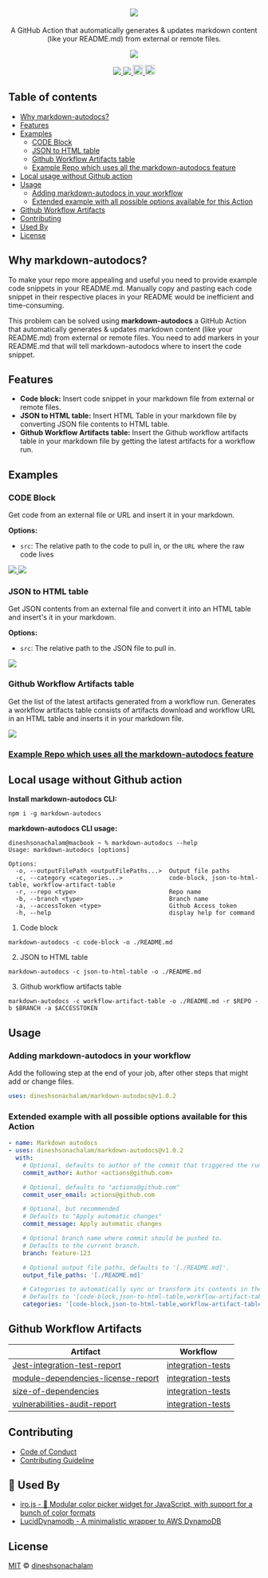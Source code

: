 <h1 align="center">
  <a href="https://github.com/marketplace/actions/markdown-autodocs">
    <img src="https://i.imgur.com/ZAC4qPa.png"/>
  </a>
</h1>
<p align="center">A GitHub Action that automatically generates & updates markdown content (like your README.md) from external or remote files.</p>
<p align="center">
    <a href="https://sonarcloud.io/dashboard?id=markdown-autodocs">
        <img src="https://sonarcloud.io/api/project_badges/quality_gate?project=markdown-autodocs"/>
    </a>
</p>
<p align="center">
    <a href="https://github.com/dineshsonachalam/markdown-autodocs/actions/workflows/npm-publish.yml">
        <img src="https://github.com/dineshsonachalam/markdown-autodocs/actions/workflows/npm-publish.yml/badge.svg"/>
    </a>
    <a href="https://github.com/dineshsonachalam/markdown-autodocs/actions/workflows/markdown-autodocs.yml">
        <img src="https://github.com/dineshsonachalam/markdown-autodocs/actions/workflows/markdown-autodocs.yml/badge.svg"/>
    </a>
    <a href="https://www.npmjs.com/package/markdown-autodocs">
      <img src="https://img.shields.io/npm/v/markdown-autodocs?color=dark%20green&label=npm%20package" alt="npm version" height="20">     
    </a>
    <a href="https://github.com/dineshsonachalam/markdown-autodocs/blob/master/LICENSE" target="_blank">
        <img src="https://badgen.net/github/license/dineshsonachalam/markdown-autodocs" alt="MIT License" height="20">
    </a>
</p>

## Table of contents
- [Why markdown-autodocs?](#why-markdown-autodocs)
- [Features](#features)
- [Examples](#examples)
  - [CODE Block](#code-block)
  - [JSON to HTML table](#json-to-html-table)
  - [Github Workflow Artifacts table](#github-workflow-artifacts-table)
  - [Example Repo which uses all the markdown-autodocs feature](#example-repo-which-uses-all-the-markdown-autodocs-feature)
- [Local usage without Github action](#local-usage-without-github-action)
- [Usage](#usage)
  - [Adding markdown-autodocs in your workflow](#adding-markdown-autodocs-in-your-workflow)
  - [Extended example with all possible options available for this Action](#extended-example-with-all-possible-options-available-for-this-action)
- [Github Workflow Artifacts](#github-workflow-artifacts)
- [Contributing](#contributing)
- [Used By](#-used-by)
- [License](#license)

## Why markdown-autodocs?
To make your repo more appealing and useful you need to provide example code snippets in your README.md. Manually copy and pasting each code snippet in their respective places in your README would be inefficient and time-consuming.

This problem can be solved using <b>markdown-autodocs</b> a GitHub Action that automatically generates & updates markdown content (like your README.md) from external or remote files. You need to add markers in your README.md that will tell markdown-autodocs where to insert the code snippet.

## Features
* <b>Code block:</b> Insert code snippet in your markdown file from external or remote files.
* <b>JSON to HTML table:</b> Insert HTML Table in your markdown file by converting JSON file contents to HTML table.
* <b>Github Workflow Artifacts table:</b> Insert the Github workflow artifacts table in your markdown file by getting the latest artifacts for a workflow run.

## Examples

### CODE Block

Get code from an external file or URL and insert it in your markdown.

**Options:**
- `src`: The relative path to the code to pull in, or the `URL` where the raw code lives

<a href="./docs/examples.md#get-code-from-external-file" target="_blank">
    <img src="https://i.imgur.com/NUMReeR.png"/>
</a>

<a href="./docs/examples.md#get-code-from-remote-file" target="_blank">
  <img src="https://i.imgur.com/blYRUXN.png"/>
</a>

### JSON to HTML table
Get JSON contents from an external file and convert it into an HTML table and insert's it in your markdown.

**Options:**
- `src`: The relative path to the JSON file to pull in.

<a href="./docs/examples.md#json-to-html-table" target="_blank">
  <img src="https://i.imgur.com/5pTHIpS.png"/>
</a>

### Github Workflow Artifacts table

Get the list of the latest artifacts generated from a workflow run. Generates a workflow artifacts table consists of artifacts download and workflow URL in an HTML table and inserts it in your markdown file.

<a href="./docs/examples.md#github-workflow-artifacts-table" target="_blank">
  <img src="https://i.imgur.com/gVHiSB8.png"/>
</a>

### [Example Repo which uses all the markdown-autodocs feature](https://github.com/dineshsonachalam/repo-using-markdown-autodocs)

## Local usage without Github action

**Install markdown-autodocs CLI:**
```
npm i -g markdown-autodocs
```

**markdown-autodocs CLI usage:**
```
dineshsonachalam@macbook ~ % markdown-autodocs --help
Usage: markdown-autodocs [options]

Options:
  -o, --outputFilePath <outputFilePaths...>  Output file paths
  -c, --category <categories...>             code-block, json-to-html-table, workflow-artifact-table
  -r, --repo <type>                          Repo name
  -b, --branch <type>                        Branch name
  -a, --accessToken <type>                   Github Access token
  -h, --help                                 display help for command
```

1. Code block
```
markdown-autodocs -c code-block -o ./README.md 
```
2. JSON to HTML table
```
markdown-autodocs -c json-to-html-table -o ./README.md
```
3. Github workflow artifacts table
```
markdown-autodocs -c workflow-artifact-table -o ./README.md -r $REPO -b $BRANCH -a $ACCESSTOKEN
```

## Usage

### Adding markdown-autodocs in your workflow
Add the following step at the end of your job, after other steps that might add or change files.
<!-- MARKDOWN-AUTO-DOCS:START (CODE:src=./docs/latest-release.yml) -->
<!-- The below code snippet is automatically added from ./docs/latest-release.yml -->
```yml
uses: dineshsonachalam/markdown-autodocs@v1.0.2
```
<!-- MARKDOWN-AUTO-DOCS:END -->

###  Extended example with all possible options available for this Action
<!-- MARKDOWN-AUTO-DOCS:START (CODE:src=./docs/markdown-autodocs.yml) -->
<!-- The below code snippet is automatically added from ./docs/markdown-autodocs.yml -->
```yml
- name: Markdown autodocs
- uses: dineshsonachalam/markdown-autodocs@v1.0.2
  with:
    # Optional, defaults to author of the commit that triggered the run
    commit_author: Author <actions@github.com>

    # Optional, defaults to "actions@github.com"
    commit_user_email: actions@github.com

    # Optional, but recommended
    # Defaults to "Apply automatic changes"
    commit_message: Apply automatic changes

    # Optional branch name where commit should be pushed to.
    # Defaults to the current branch.
    branch: feature-123

    # Optional output file paths, defaults to '[./README.md]'.
    output_file_paths: '[./README.md]'

    # Categories to automatically sync or transform its contents in the markdown files.
    # Defaults to '[code-block,json-to-html-table,workflow-artifact-table]'
    categories: '[code-block,json-to-html-table,workflow-artifact-table]'
```
<!-- MARKDOWN-AUTO-DOCS:END -->

## Github Workflow Artifacts
<!-- MARKDOWN-AUTO-DOCS:START (WORKFLOW_ARTIFACT_TABLE) -->
<table class="ARTIFACTS-TABLE"><thead><tr><th class="artifact-th">Artifact</th><th class="workflow-th">Workflow</th></tr></thead><tbody ><tr ><td class="artifact-td td_text"><a href=https://github.com/dineshsonachalam/markdown-autodocs/suites/3245229566/artifacts/75356686>Jest-integration-test-report</a></td><td class="workflow-td td_text"><a href=https://github.com/dineshsonachalam/markdown-autodocs/actions/runs/1033347143>integration-tests</a></td></tr>
<tr ><td class="artifact-td td_text"><a href=https://github.com/dineshsonachalam/markdown-autodocs/suites/3245229566/artifacts/75356687>module-dependencies-license-report</a></td><td class="workflow-td td_text"><a href=https://github.com/dineshsonachalam/markdown-autodocs/actions/runs/1033347143>integration-tests</a></td></tr>
<tr ><td class="artifact-td td_text"><a href=https://github.com/dineshsonachalam/markdown-autodocs/suites/3245229566/artifacts/75356688>size-of-dependencies</a></td><td class="workflow-td td_text"><a href=https://github.com/dineshsonachalam/markdown-autodocs/actions/runs/1033347143>integration-tests</a></td></tr>
<tr ><td class="artifact-td td_text"><a href=https://github.com/dineshsonachalam/markdown-autodocs/suites/3245229566/artifacts/75356689>vulnerabilities-audit-report</a></td><td class="workflow-td td_text"><a href=https://github.com/dineshsonachalam/markdown-autodocs/actions/runs/1033347143>integration-tests</a></td></tr></tbody></table>
<!-- MARKDOWN-AUTO-DOCS:END -->

## Contributing

* [Code of Conduct](CODE_OF_CONDUCT.md)
* [Contributing Guideline](CONTRIBUTING.md)

## 🚀 Used By

* [iro.js - 🎨 Modular color picker widget for JavaScript, with support for a bunch of color formats](https://github.com/jaames/iro.js)
* [LucidDynamodb - A minimalistic wrapper to AWS DynamoDB](https://github.com/dineshsonachalam/Lucid-Dynamodb)


## License

[MIT](https://choosealicense.com/licenses/mit/) © [dineshsonachalam](https://www.github.com/dineshsonachalam)
